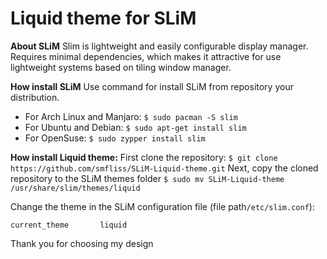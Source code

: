 # Liquid theme for SLiM

**About SLiM** Slim is lightweight and easily configurable display manager. Requires minimal dependencies, which makes it attractive for use lightweight systems based on tiling window manager.

**How install SLiM** Use command for install SLiM from repository your distribution.
 - For Arch Linux and Manjaro: `$ sudo pacman -S slim`
 - For Ubuntu and Debian: `$ sudo apt-get install slim`
 - For OpenSuse: `$ sudo zypper install slim`
 
 **How install Liquid theme:**
 First clone the repository: `$ git clone https://github.com/smfliss/SLiM-Liquid-theme.git`
Next, copy the cloned repository to the SLiM themes folder `$ sudo mv SLiM-Liquid-theme /usr/share/slim/themes/liquid`

Change the theme in the SLiM configuration file (file path`/etc/slim.conf`):

    current_theme       liquid
Thank you for choosing my design
